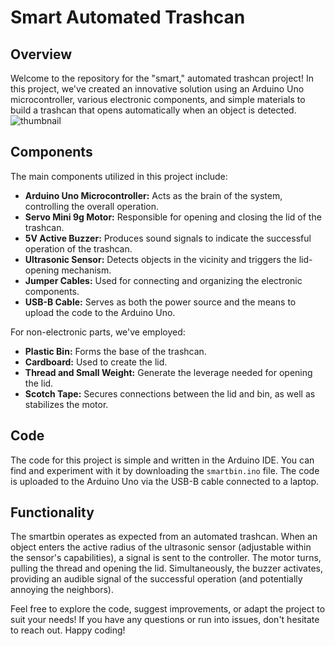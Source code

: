 # Smart Automated Trashcan

## Overview

Welcome to the repository for the "smart," automated trashcan project! In this project, we've created an innovative solution using an Arduino Uno microcontroller, various electronic components, and simple materials to build a trashcan that opens automatically when an object is detected.
![thumbnail](https://github.com/StefanosNtouvlis/Arduino_SmartBin/assets/81410555/933581c0-2891-4c1b-82cd-930b62e06c5b)


## Components

The main components utilized in this project include:
- **Arduino Uno Microcontroller:** Acts as the brain of the system, controlling the overall operation.
- **Servo Mini 9g Motor:** Responsible for opening and closing the lid of the trashcan.
- **5V Active Buzzer:** Produces sound signals to indicate the successful operation of the trashcan.
- **Ultrasonic Sensor:** Detects objects in the vicinity and triggers the lid-opening mechanism.
- **Jumper Cables:** Used for connecting and organizing the electronic components.
- **USB-B Cable:** Serves as both the power source and the means to upload the code to the Arduino Uno.

For non-electronic parts, we've employed:
- **Plastic Bin:** Forms the base of the trashcan.
- **Cardboard:** Used to create the lid.
- **Thread and Small Weight:** Generate the leverage needed for opening the lid.
- **Scotch Tape:** Secures connections between the lid and bin, as well as stabilizes the motor.

## Code

The code for this project is simple and written in the Arduino IDE. You can find and experiment with it by downloading the `smartbin.ino` file. The code is uploaded to the Arduino Uno via the USB-B cable connected to a laptop.

## Functionality

The smartbin operates as expected from an automated trashcan. When an object enters the active radius of the ultrasonic sensor (adjustable within the sensor's capabilities), a signal is sent to the controller. The motor turns, pulling the thread and opening the lid. Simultaneously, the buzzer activates, providing an audible signal of the successful operation (and potentially annoying the neighbors).

Feel free to explore the code, suggest improvements, or adapt the project to suit your needs! If you have any questions or run into issues, don't hesitate to reach out. Happy coding!
